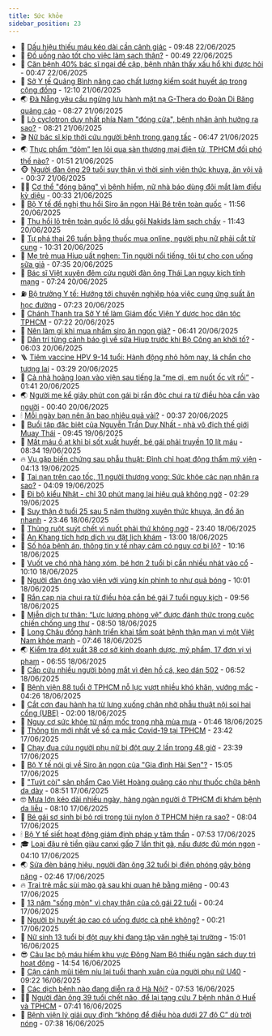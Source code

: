 ```yaml
---
title: Sức khỏe
sidebar_position: 23
---
```


<!-- dantri-suc-khoe:START -->
- 🤔 [Dấu hiệu thiếu máu kéo dài cần cảnh giác](https://dantri.com.vn/suc-khoe/dau-hieu-thieu-mau-keo-dai-can-canh-giac-20250622142413145.htm) - 09:48 22/06/2025
- 🚦 [Đồ uống nào tốt cho việc làm sạch thận?](https://dantri.com.vn/suc-khoe/do-uong-nao-tot-cho-viec-lam-sach-than-20250621094245843.htm) - 00:49 22/06/2025
- 🤖 [Căn bệnh 40% bác sĩ ngại đề cập, bệnh nhân thấy xấu hổ khi được hỏi](https://dantri.com.vn/suc-khoe/can-benh-40-bac-si-ngai-de-cap-benh-nhan-thay-xau-ho-khi-duoc-hoi-20250621152143307.htm) - 00:47 22/06/2025
- 🐻 [Sở Y tế Quảng Bình nâng cao chất lượng kiểm soát huyết áp trong cộng đồng](https://dantri.com.vn/suc-khoe/so-y-te-quang-binh-nang-cao-chat-luong-kiem-soat-huyet-ap-trong-cong-dong-20250621185519914.htm) - 12:10 21/06/2025
- 🌏 [Đà Nẵng yêu cầu ngừng lưu hành mặt nạ G-Thera do Đoàn Di Băng quảng cáo](https://dantri.com.vn/suc-khoe/da-nang-yeu-cau-ngung-luu-hanh-mat-na-g-thera-do-doan-di-bang-quang-cao-20250621123349438.htm) - 08:27 21/06/2025
- 👺 [Lò cyclotron duy nhất phía Nam &quot;đóng cửa&quot;, bệnh nhân ảnh hưởng ra sao?](https://dantri.com.vn/suc-khoe/lo-cyclotron-duy-nhat-phia-nam-dong-cua-benh-nhan-anh-huong-ra-sao-20250621121135404.htm) - 08:21 21/06/2025
- 🎬 [Nữ bác sĩ kịp thời cứu người bệnh trong gang tấc](https://dantri.com.vn/suc-khoe/nu-bac-si-kip-thoi-cuu-nguoi-benh-trong-gang-tac-20250621121145850.htm) - 06:47 21/06/2025
- 🌏 [Thực phẩm “dỏm” len lỏi qua sàn thương mại điện tử, TPHCM đối phó thế nào?](https://dantri.com.vn/suc-khoe/thuc-pham-dom-len-loi-qua-san-thuong-mai-dien-tu-tphcm-doi-pho-the-nao-20250620173635701.htm) - 01:51 21/06/2025
- 🐵 [Người đàn ông 29 tuổi suy thận vì thời sinh viên thức khuya, ăn vội vã](https://dantri.com.vn/suc-khoe/nguoi-dan-ong-29-tuoi-suy-than-vi-thoi-sinh-vien-thuc-khuya-an-voi-va-20250620081158895.htm) - 00:37 21/06/2025
- 👨‍🏫 [Cơ thể &quot;đóng băng&quot; vì bệnh hiểm, nữ nhà báo dùng đôi mắt làm điều kỳ diệu](https://dantri.com.vn/suc-khoe/co-the-dong-bang-vi-benh-hiem-nu-nha-bao-dung-doi-mat-lam-dieu-ky-dieu-20250620150353801.htm) - 00:33 21/06/2025
- 🤗 [Bộ Y tế đề nghị thu hồi Siro ăn ngon Hải Bé trên toàn quốc](https://dantri.com.vn/suc-khoe/bo-y-te-de-nghi-thu-hoi-siro-an-ngon-hai-be-tren-toan-quoc-20250620185558636.htm) - 11:56 20/06/2025
- 🫶 [Thu hồi lô trên toàn quốc lô dầu gội Nakids làm sạch chấy](https://dantri.com.vn/suc-khoe/thu-hoi-lo-tren-toan-quoc-lo-dau-goi-nakids-lam-sach-chay-20250620175433070.htm) - 11:43 20/06/2025
- 🙉 [Tự phá thai 26 tuần bằng thuốc mua online, người phụ nữ phải cắt tử cung](https://dantri.com.vn/suc-khoe/tu-pha-thai-26-tuan-bang-thuoc-mua-online-nguoi-phu-nu-phai-cat-tu-cung-20250620172527449.htm) - 10:31 20/06/2025
- 🦅 [Mẹ trẻ mua Hiup uất nghẹn: Tin người nổi tiếng, tôi tự cho con uống sữa giả](https://dantri.com.vn/suc-khoe/me-tre-mua-hiup-uat-nghen-tin-nguoi-noi-tieng-toi-tu-cho-con-uong-sua-gia-20250620142656792.htm) - 07:35 20/06/2025
- 🐘 [Bác sĩ Việt xuyên đêm cứu người đàn ông Thái Lan nguy kịch tính mạng](https://dantri.com.vn/suc-khoe/bac-si-viet-xuyen-dem-cuu-nguoi-dan-ong-thai-lan-nguy-kich-tinh-mang-20250620142148257.htm) - 07:24 20/06/2025
- ⛽️ [Bộ trưởng Y tế: Hướng tới chuyên nghiệp hóa việc cung ứng suất ăn học đường](https://dantri.com.vn/suc-khoe/bo-truong-y-te-huong-toi-chuyen-nghiep-hoa-viec-cung-ung-suat-an-hoc-duong-20250620135515785.htm) - 07:23 20/06/2025
- 🤡 [Chánh Thanh tra Sở Y tế làm Giám đốc Viện Y dược học dân tộc TPHCM](https://dantri.com.vn/suc-khoe/chanh-thanh-tra-so-y-te-lam-giam-doc-vien-y-duoc-hoc-dan-toc-tphcm-20250620115027130.htm) - 07:22 20/06/2025
- 💼 [Nên làm gì khi mua nhầm siro ăn ngon giả?](https://dantri.com.vn/suc-khoe/nen-lam-gi-khi-mua-nham-siro-an-ngon-gia-20250620115741197.htm) - 06:41 20/06/2025
- 🤔 [Dân trí từng cảnh báo gì về sữa Hiup trước khi Bộ Công an khởi tố?](https://dantri.com.vn/suc-khoe/dan-tri-tung-canh-bao-gi-ve-sua-hiup-truoc-khi-bo-cong-an-khoi-to-20250620103920884.htm) - 06:03 20/06/2025
- 🪜 [Tiêm vaccine HPV 9-14 tuổi: Hành động nhỏ hôm nay, lá chắn cho tương lai](https://dantri.com.vn/suc-khoe/tiem-vaccine-hpv-9-14-tuoi-hanh-dong-nho-hom-nay-la-chan-cho-tuong-lai-20250620100742743.htm) - 03:29 20/06/2025
- 📝 [Cả nhà hoảng loạn vào viện sau tiếng la “mẹ ơi, em nuốt ốc vít rồi”](https://dantri.com.vn/suc-khoe/ca-nha-hoang-loan-vao-vien-sau-tieng-la-me-oi-em-nuot-oc-vit-roi-20250620081417897.htm) - 01:41 20/06/2025
- 🌏 [Người mẹ kể giây phút con gái bị rắn độc chui ra từ điều hòa cắn vào người](https://dantri.com.vn/suc-khoe/nguoi-me-ke-giay-phut-con-gai-bi-ran-doc-chui-ra-tu-dieu-hoa-can-vao-nguoi-20250619174525419.htm) - 00:40 20/06/2025
- 🕯 [Mỗi ngày bạn nên ăn bao nhiêu quả vải?](https://dantri.com.vn/suc-khoe/moi-ngay-ban-nen-an-bao-nhieu-qua-vai-20250620071545907.htm) - 00:37 20/06/2025
- 🦍 [Buổi tập đặc biệt của Nguyễn Trần Duy Nhất - nhà vô địch thế giới Muay Thái](https://dantri.com.vn/suc-khoe/buoi-tap-dac-biet-cua-nguyen-tran-duy-nhat-nha-vo-dich-the-gioi-muay-thai-20250619133830213.htm) - 09:45 19/06/2025
- 🌈 [Mất máu ồ ạt khi bị sốt xuất huyết, bé gái phải truyền 10 lít máu](https://dantri.com.vn/suc-khoe/mat-mau-o-at-khi-bi-sot-xuat-huyet-be-gai-phai-truyen-10-lit-mau-20250619140547566.htm) - 08:34 19/06/2025
- 🔥 [Vụ gặp biến chứng sau phẫu thuật: Đình chỉ hoạt động thẩm mỹ viện](https://dantri.com.vn/suc-khoe/vu-gap-bien-chung-sau-phau-thuat-dinh-chi-hoat-dong-tham-my-vien-20250619101008709.htm) - 04:13 19/06/2025
- 🌊 [Tai nạn trên cao tốc, 11 người thương vong: Sức khỏe các nạn nhân ra sao?](https://dantri.com.vn/suc-khoe/tai-nan-tren-cao-toc-11-nguoi-thuong-vong-suc-khoe-cac-nan-nhan-ra-sao-20250619095609370.htm) - 04:09 19/06/2025
- 🚦 [Đi bộ kiểu Nhật - chỉ 30 phút mang lại hiệu quả không ngờ](https://dantri.com.vn/suc-khoe/di-bo-kieu-nhat-chi-30-phut-mang-lai-hieu-qua-khong-ngo-20250618154322900.htm) - 02:29 19/06/2025
- 🤖 [Suy thận ở tuổi 25 sau 5 năm thường xuyên thức khuya, ăn đồ ăn nhanh](https://dantri.com.vn/suc-khoe/suy-than-o-tuoi-25-sau-5-nam-thuong-xuyen-thuc-khuya-an-do-an-nhanh-20250616190010294.htm) - 23:46 18/06/2025
- 🤡 [Thủng ruột suýt chết vì nuốt phải thứ không ngờ](https://dantri.com.vn/suc-khoe/thung-ruot-suyt-chet-vi-nuot-phai-thu-khong-ngo-20250618121701475.htm) - 23:40 18/06/2025
- 💂 [An Khang tích hợp dịch vụ đặt lịch khám](https://dantri.com.vn/suc-khoe/an-khang-tich-hop-dich-vu-dat-lich-kham-20250618180123805.htm) - 13:00 18/06/2025
- 🦄 [Số hóa bệnh án, thông tin y tế nhạy cảm có nguy cơ bị lộ?](https://dantri.com.vn/suc-khoe/so-hoa-benh-an-thong-tin-y-te-nhay-cam-co-nguy-co-bi-lo-20250618160011840.htm) - 10:16 18/06/2025
- 🧠 [Vuốt ve chó nhà hàng xóm, bé hơn 2 tuổi bị cắn nhiều nhát vào cổ](https://dantri.com.vn/suc-khoe/vuot-ve-cho-nha-hang-xom-be-hon-2-tuoi-bi-can-nhieu-nhat-vao-co-20250618142822629.htm) - 10:10 18/06/2025
- 🤖 [Người đàn ông vào viện với vùng kín phình to như quả bóng](https://dantri.com.vn/suc-khoe/nguoi-dan-ong-vao-vien-voi-vung-kin-phinh-to-nhu-qua-bong-20250618090931537.htm) - 10:01 18/06/2025
- 💼 [Rắn cạp nia chui ra từ điều hòa cắn bé gái 7 tuổi nguy kịch](https://dantri.com.vn/suc-khoe/ran-cap-nia-chui-ra-tu-dieu-hoa-can-be-gai-7-tuoi-nguy-kich-20250618154421615.htm) - 09:56 18/06/2025
- 🧰 [Miễn dịch tự thân: “Lực lượng phòng vệ” được đánh thức trong cuộc chiến chống ung thư](https://dantri.com.vn/suc-khoe/mien-dich-tu-than-luc-luong-phong-ve-duoc-danh-thuc-trong-cuoc-chien-chong-ung-thu-20250618153330418.htm) - 08:50 18/06/2025
- 🎉 [Long Châu đồng hành triển khai tầm soát bệnh thận mạn vì một Việt Nam khỏe mạnh](https://dantri.com.vn/suc-khoe/long-chau-dong-hanh-trien-khai-tam-soat-benh-than-man-vi-mot-viet-nam-khoe-manh-20250618144058663.htm) - 07:46 18/06/2025
- 🌏 [Kiểm tra đột xuất 38 cơ sở kinh doanh dược, mỹ phẩm, 17 đơn vị vi phạm](https://dantri.com.vn/suc-khoe/kiem-tra-dot-xuat-38-co-so-kinh-doanh-duoc-my-pham-17-don-vi-vi-pham-20250618114138528.htm) - 06:55 18/06/2025
- 📝 [Cấp cứu nhiều người bỏng mắt vì đèn hồ cá, keo dán 502](https://dantri.com.vn/suc-khoe/cap-cuu-nhieu-nguoi-bong-mat-vi-den-ho-ca-keo-dan-502-20250618132443544.htm) - 06:52 18/06/2025
- 🧠 [Bệnh viện 88 tuổi ở TPHCM nỗ lực vượt nhiều khó khăn, vướng mắc](https://dantri.com.vn/suc-khoe/benh-vien-88-tuoi-o-tphcm-no-luc-vuot-nhieu-kho-khan-vuong-mac-20250618100751123.htm) - 04:26 18/06/2025
- 🚀 [Cắt cơn đau hành hạ từ lưng xuống chân nhờ phẫu thuật nội soi hai cổng &lpar;UBE&rpar;](https://dantri.com.vn/suc-khoe/cat-con-dau-hanh-ha-tu-lung-xuong-chan-nho-phau-thuat-noi-soi-hai-cong-ube-20250617224504633.htm) - 02:00 18/06/2025
- 💯 [Nguy cơ sức khỏe từ nấm mốc trong nhà mùa mưa](https://dantri.com.vn/suc-khoe/nguy-co-suc-khoe-tu-nam-moc-trong-nha-mua-mua-20250617145353015.htm) - 01:46 18/06/2025
- 🫶 [Thông tin mới nhất về số ca mắc Covid-19 tại TPHCM](https://dantri.com.vn/suc-khoe/thong-tin-moi-nhat-ve-so-ca-mac-covid-19-tai-tphcm-20250618010620148.htm) - 23:42 17/06/2025
- 👹 [Chạy đua cứu người phụ nữ bị đột quỵ 2 lần trong 48 giờ](https://dantri.com.vn/suc-khoe/chay-dua-cuu-nguoi-phu-nu-bi-dot-quy-2-lan-trong-48-gio-20250618014755774.htm) - 23:39 17/06/2025
- 🤩 [Bộ Y tế nói gì về Siro ăn ngon của &quot;Gia đình Hải Sen&quot;?](https://dantri.com.vn/suc-khoe/bo-y-te-noi-gi-ve-siro-an-ngon-cua-gia-dinh-hai-sen-20250617220351648.htm) - 15:05 17/06/2025
- 🌊 [&quot;Tuýt còi&quot; sản phẩm Cao Việt Hoàng quảng cáo như thuốc chữa bệnh dạ dày](https://dantri.com.vn/suc-khoe/tuyt-coi-san-pham-cao-viet-hoang-quang-cao-nhu-thuoc-chua-benh-da-day-20250617155055644.htm) - 08:51 17/06/2025
- 🤓 [Mưa lớn kéo dài nhiều ngày, hàng ngàn người ở TPHCM đi khám bệnh da liễu](https://dantri.com.vn/suc-khoe/mua-lon-keo-dai-nhieu-ngay-hang-ngan-nguoi-o-tphcm-di-kham-benh-da-lieu-20250617145722704.htm) - 08:10 17/06/2025
- 🌝 [Bé gái sơ sinh bị bỏ rơi trong túi nylon ở TPHCM hiện ra sao?](https://dantri.com.vn/suc-khoe/be-gai-so-sinh-bi-bo-roi-trong-tui-nylon-o-tphcm-hien-ra-sao-20250617142853754.htm) - 08:04 17/06/2025
- 🕯 [Bộ Y tế siết hoạt động giám định pháp y tâm thần](https://dantri.com.vn/suc-khoe/bo-y-te-siet-hoat-dong-giam-dinh-phap-y-tam-than-20250617142812163.htm) - 07:53 17/06/2025
- 🎓 [Loại đậu rẻ tiền giàu canxi gấp 7 lần thịt gà, nấu được đủ món ngon](https://dantri.com.vn/suc-khoe/loai-dau-re-tien-giau-canxi-gap-7-lan-thit-ga-nau-duoc-du-mon-ngon-20250617073022800.htm) - 04:10 17/06/2025
- 🌏 [Sửa đèn bảng hiệu, người đàn ông 32 tuổi bị điện phóng gây bỏng nặng](https://dantri.com.vn/suc-khoe/sua-den-bang-hieu-nguoi-dan-ong-32-tuoi-bi-dien-phong-gay-bong-nang-20250617091348057.htm) - 02:46 17/06/2025
- 🔥 [Trai trẻ mắc sùi mào gà sau khi quan hệ bằng miệng](https://dantri.com.vn/suc-khoe/trai-tre-mac-sui-mao-ga-sau-khi-quan-he-bang-mieng-20250615074215495.htm) - 00:43 17/06/2025
- 📝 [13 năm &quot;sống mòn&quot; vì chạy thận của cô gái 22 tuổi](https://dantri.com.vn/suc-khoe/13-nam-song-mon-vi-chay-than-cua-co-gai-22-tuoi-20250617070615067.htm) - 00:24 17/06/2025
- 🧠 [Người bị huyết áp cao có uống được cà phê không?](https://dantri.com.vn/suc-khoe/nguoi-bi-huyet-ap-cao-co-uong-duoc-ca-phe-khong-20250616111130487.htm) - 00:21 17/06/2025
- 🦅 [Nữ sinh 13 tuổi bị đột quỵ khi đang tập văn nghệ tại trường](https://dantri.com.vn/suc-khoe/nu-sinh-13-tuoi-bi-dot-quy-khi-dang-tap-van-nghe-tai-truong-20250616195942079.htm) - 15:01 16/06/2025
- 😎 [Câu lạc bộ máu hiếm khu vực Đông Nam Bộ thiếu ngân sách duy trì hoạt động](https://dantri.com.vn/suc-khoe/cau-lac-bo-mau-hiem-khu-vuc-dong-nam-bo-thieu-ngan-sach-duy-tri-hoat-dong-20250616170849473.htm) - 14:54 16/06/2025
- 🎉 [Cận cảnh mũi tiêm níu lại tuổi thanh xuân của người phụ nữ U40](https://dantri.com.vn/suc-khoe/can-canh-mui-tiem-niu-lai-tuoi-thanh-xuan-cua-nguoi-phu-nu-u40-20250616024914822.htm) - 09:22 16/06/2025
- 🫣 [Các dịch bệnh nào đang diễn ra ở Hà Nội?](https://dantri.com.vn/suc-khoe/cac-dich-benh-nao-dang-dien-ra-o-ha-noi-20250616115511947.htm) - 07:53 16/06/2025
- 🧑‍🏫 [Người đàn ông 39 tuổi chết não, để lại tạng cứu 7 bệnh nhân ở Huế và TPHCM](https://dantri.com.vn/suc-khoe/nguoi-dan-ong-39-tuoi-chet-nao-de-lai-tang-cuu-7-benh-nhan-o-hue-va-tphcm-20250616143440761.htm) - 07:41 16/06/2025
- 🥷 [Bệnh viện lý giải quy định “không để điều hòa dưới 27 độ C” dù trời nóng](https://dantri.com.vn/suc-khoe/benh-vien-ly-giai-quy-dinh-khong-de-dieu-hoa-duoi-27-do-c-du-troi-nong-20250616111717676.htm) - 07:38 16/06/2025<!-- dantri-suc-khoe:END -->
